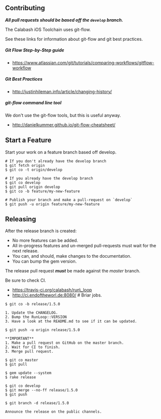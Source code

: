 ## Contributing

***All pull requests should be based off the `develop` branch.***

The Calabash iOS Toolchain uses git-flow.

See these links for information about git-flow and git best practices.

##### Git Flow Step-by-Step guide

* https://www.atlassian.com/git/tutorials/comparing-workflows/gitflow-workflow

##### Git Best Practices

* http://justinhileman.info/article/changing-history/

##### git-flow command line tool

We don't use the git-flow tools, but this is useful anyway.

* http://danielkummer.github.io/git-flow-cheatsheet/

## Start a Feature

Start your work on a feature branch based off develop.

```
# If you don't already have the develop branch
$ git fetch origin
$ git co -t origin/develop

# If you already have the develop branch
$ git co develop
$ git pull origin develop
$ git co -b feature/my-new-feature

# Publish your branch and make a pull-request on `develop`
$ git push -u origin feature/my-new-feature
```

## Releasing

After the release branch is created:

* No more features can be added.
* All in-progress features and un-merged pull-requests must wait for the next release.
* You can, and should, make changes to the documentation.
* You can bump the gem version.

The release pull request ***must*** be made against the _master_ branch.

Be sure to check CI.

* https://travis-ci.org/calabash/run\_loop
* http://ci.endoftheworl.de:8080/ # Briar jobs.

```
$ git co -b release/1.5.0

1. Update the CHANGELOG.
2. Bump the RunLoop::VERSION
3. Have a look at the README.md to see if it can be updated.

$ git push -u origin release/1.5.0

**IMPORTANT**
1. Make a pull request on GitHub on the master branch.
2. Wait for CI to finish.
3. Merge pull request.

$ git co master
$ git pull

$ gem update --system
$ rake release

$ git co develop
$ git merge --no-ff release/1.5.0
$ git push

$ git branch -d release/1.5.0

Announce the release on the public channels.
```

